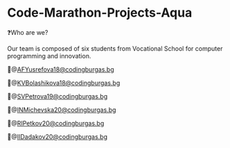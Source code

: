# Code-Marathon-Projects-Aqua

❓Who are we?

Our team is composed of six students from Vocational School for computer programming and innovation.

📍@AFYusrefova18@codingburgas.bg

📍@KVBolashikova18@codingburgas.bg

📍@SVPetrova19@codingburgas.bg

📍@INMichevska20@codingburgas.bg

📍@RIPetkov20@codingburgas.bg

📍@IIDadakov20@codingburgas.bg

